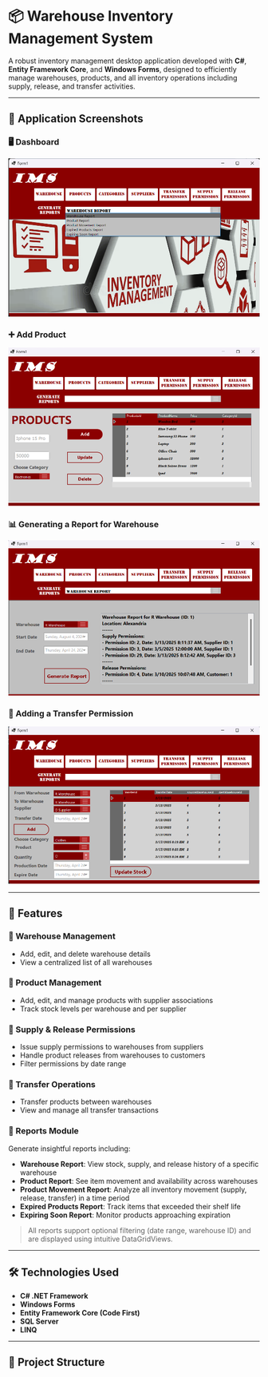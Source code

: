 # 📦 Warehouse Inventory Management System

A robust inventory management desktop application developed with **C#**, **Entity Framework Core**, and **Windows Forms**, designed to efficiently manage warehouses, products, and all inventory operations including supply, release, and transfer activities.

---

## 📸 Application Screenshots

### 🖥️ Dashboard
![Dashboard](Screenshots/Dashboard.png)

### ➕ Add Product
![Add Product](Screenshots/add_product.png)

### 📊 Generating a Report for Warehouse
![Warehouse Report](Screenshots/warehouse_report.png)

### 🔁 Adding a Transfer Permission
![Transfer Permission](Screenshots/Trsnsfer_Permission.png)

---

## 🚀 Features

### 🔹 Warehouse Management
- Add, edit, and delete warehouse details
- View a centralized list of all warehouses

### 🔹 Product Management
- Add, edit, and manage products with supplier associations
- Track stock levels per warehouse and per supplier

### 🔹 Supply & Release Permissions
- Issue supply permissions to warehouses from suppliers
- Handle product releases from warehouses to customers
- Filter permissions by date range

### 🔹 Transfer Operations
- Transfer products between warehouses
- View and manage all transfer transactions

### 🔹 Reports Module
Generate insightful reports including:

- **Warehouse Report**: View stock, supply, and release history of a specific warehouse
- **Product Report**: See item movement and availability across warehouses
- **Product Movement Report**: Analyze all inventory movement (supply, release, transfer) in a time period
- **Expired Products Report**: Track items that exceeded their shelf life
- **Expiring Soon Report**: Monitor products approaching expiration

> All reports support optional filtering (date range, warehouse ID) and are displayed using intuitive DataGridViews.

---

## 🛠️ Technologies Used

- **C# .NET Framework**
- **Windows Forms**
- **Entity Framework Core (Code First)**
- **SQL Server**
- **LINQ**

---

## 📁 Project Structure


